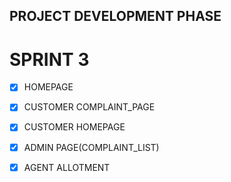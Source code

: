 ## PROJECT DEVELOPMENT PHASE
# SPRINT 3

- [x] HOMEPAGE
- [x] CUSTOMER COMPLAINT_PAGE
- [x] CUSTOMER HOMEPAGE
- [x] ADMIN PAGE(COMPLAINT_LIST)
- [x] AGENT ALLOTMENT


